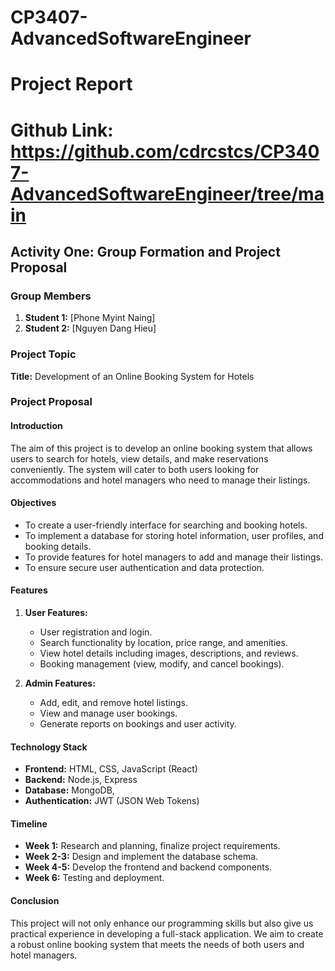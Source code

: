 # CP3407-AdvancedSoftwareEngineer

# Project Report
# Github Link: https://github.com/cdrcstcs/CP3407-AdvancedSoftwareEngineer/tree/main
## Activity One: Group Formation and Project Proposal

### Group Members
1. **Student 1:** [Phone Myint Naing]
2. **Student 2:** [Nguyen Dang Hieu]

### Project Topic
**Title:** Development of an Online Booking System for Hotels

### Project Proposal

#### Introduction
The aim of this project is to develop an online booking system that allows users to search for hotels, view details, and make reservations conveniently. The system will cater to both users looking for accommodations and hotel managers who need to manage their listings.

#### Objectives
- To create a user-friendly interface for searching and booking hotels.
- To implement a database for storing hotel information, user profiles, and booking details.
- To provide features for hotel managers to add and manage their listings.
- To ensure secure user authentication and data protection.

#### Features
1. **User Features:**
   - User registration and login.
   - Search functionality by location, price range, and amenities.
   - View hotel details including images, descriptions, and reviews.
   - Booking management (view, modify, and cancel bookings).

2. **Admin Features:**
   - Add, edit, and remove hotel listings.
   - View and manage user bookings.
   - Generate reports on bookings and user activity.

#### Technology Stack
- **Frontend:** HTML, CSS, JavaScript (React)
- **Backend:** Node.js, Express
- **Database:** MongoDB, 
- **Authentication:** JWT (JSON Web Tokens)

#### Timeline
- **Week 1:** Research and planning, finalize project requirements.
- **Week 2-3:** Design and implement the database schema.
- **Week 4-5:** Develop the frontend and backend components.
- **Week 6:** Testing and deployment.

#### Conclusion
This project will not only enhance our programming skills but also give us practical experience in developing a full-stack application. We aim to create a robust online booking system that meets the needs of both users and hotel managers.
